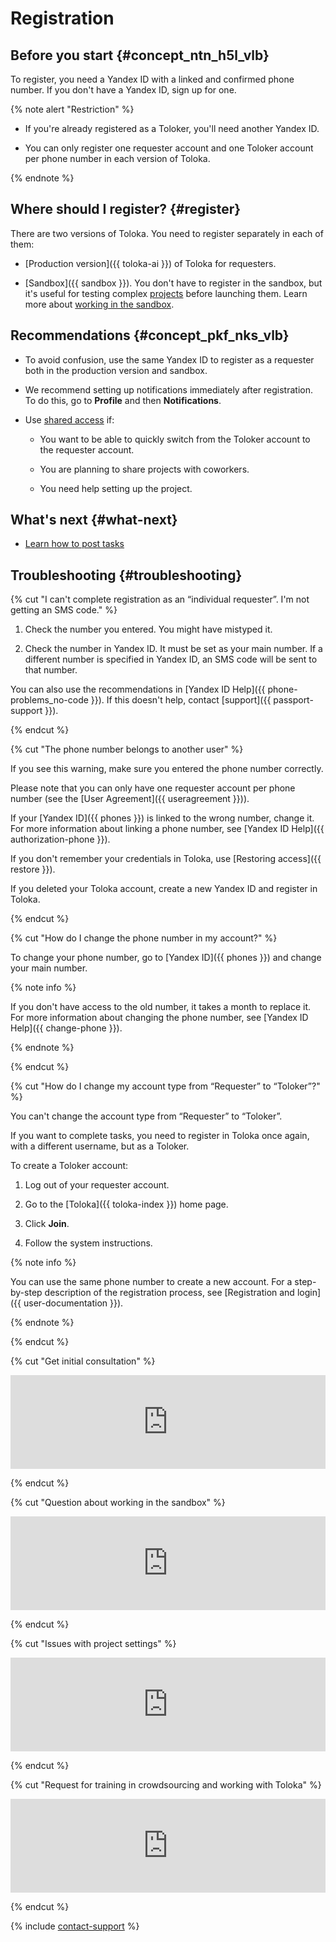 # Registration

## Before you start {#concept_ntn_h5l_vlb}

To register, you need a Yandex ID with a linked and confirmed phone number. If you don't have a Yandex ID, sign up for one.

{% note alert "Restriction" %}

- If you're already registered as a Toloker, you'll need another Yandex ID.

- You can only register one requester account and one Toloker account per phone number in each version of Toloka.

{% endnote %}

## Where should I register? {#register}

There are two versions of Toloka. You need to register separately in each of them:

- [Production version]({{ toloka-ai }}) of Toloka for requesters.

- [Sandbox]({{ sandbox }}). You don't have to register in the sandbox, but it's useful for testing complex [projects](../../glossary.md#project) before launching them. Learn more about [working in the sandbox](sandbox.md).

## Recommendations {#concept_pkf_nks_vlb}

- To avoid confusion, use the same Yandex ID to register as a requester both in the production version and sandbox.

- We recommend setting up notifications immediately after registration. To do this, go to **Profile** and then **Notifications**.

- Use [shared access](multiple-access.md) if:

    - You want to be able to quickly switch from the Toloker account to the requester account.

    - You are planning to share projects with coworkers.

    - You need help setting up the project.

## What's next {#what-next}

- [Learn how to post tasks](first-project.md)

## Troubleshooting {#troubleshooting}

{% cut "I can't complete registration as an “individual requester”. I'm not getting an SMS code." %}

1. Check the number you entered. You might have mistyped it.

1. Check the number in Yandex ID. It must be set as your main number. If a different number is specified in Yandex ID, an SMS code will be sent to that number.

You can also use the recommendations in [Yandex ID Help]({{ phone-problems_no-code }}). If this doesn't help, contact [support]({{ passport-support }}).

{% endcut %}

{% cut "The phone number belongs to another user" %}

If you see this warning, make sure you entered the phone number correctly.

Please note that you can only have one requester account per phone number (see the [User Agreement]({{ useragreement }})).

If your [Yandex ID]({{ phones }}) is linked to the wrong number, change it. For more information about linking a phone number, see [Yandex ID Help]({{ authorization-phone }}).

If you don't remember your credentials in Toloka, use [Restoring access]({{ restore }}).

If you deleted your Toloka account, create a new Yandex ID and register in Toloka.

{% endcut %}

{% cut "How do I change the phone number in my account?" %}

To change your phone number, go to [Yandex ID]({{ phones }}) and change your main number.

{% note info %}

If you don't have access to the old number, it takes a month to replace it. For more information about changing the phone number, see [Yandex ID Help]({{ change-phone }}).

{% endnote %}

{% endcut %}

{% cut "How do I change my account type from “Requester” to “Toloker”?" %}

You can't change the account type from “Requester” to “Toloker”.

If you want to complete tasks, you need to register in Toloka once again, with a different username, but as a Toloker.

To create a Toloker account:

1. Log out of your requester account.

1. Go to the [Toloka]({{ toloka-index }}) home page.

1. Click **Join**.

1. Follow the system instructions.

{% note info %}

You can use the same phone number to create a new account. For a step-by-step description of the registration process, see [Registration and login]({{ user-documentation }}).

{% endnote %}

{% endcut %}

{% cut "Get initial consultation" %}

<iframe width="100%" frameborder="0" src="https://forms.yandex.com/surveys/8745/?lang=en&iframe=1&service=toloka-ai"></iframe>

{% endcut %}

{% cut "Question about working in the sandbox" %}

<iframe width="100%" frameborder="0" src="https://forms.yandex.com/surveys/10015613/?lang=en&iframe=1&service=toloka-ai"></iframe>

{% endcut %}

{% cut "Issues with project settings" %}

<iframe width="100%" frameborder="0" src="https://forms.yandex.com/surveys/8744/?lang=en&iframe=1&service=toloka-ai"></iframe>

{% endcut %}

{% cut "Request for training in crowdsourcing and working with Toloka" %}

<iframe width="100%" frameborder="0" src="https://forms.yandex.com/surveys/10013858/?lang=en&iframe=1&service=toloka-ai"></iframe>

{% endcut %}

{% include [contact-support](../_includes/contact-support-new.md) %}
